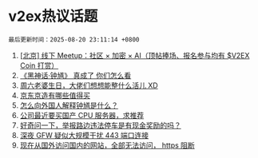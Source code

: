 # v2ex热议话题

`最后更新时间：2025-08-20 23:11:14 +0800`

1. [[北京] 线下 Meetup：社区 × 加密 × AI（顶帖捧场、报名参与均有 $V2EX Coin 打赏）](https://www.v2ex.com/t/1153737)
1. [《黑神话·钟馗》 真成了 你们怎么看](https://www.v2ex.com/t/1153588)
1. [周六老婆生日，大佬们想想能整什么活儿 XD](https://www.v2ex.com/t/1153582)
1. [京东京造有哪些值得买](https://www.v2ex.com/t/1153677)
1. [怎么向外国人解释钟馗是什么？](https://www.v2ex.com/t/1153596)
1. [公司最近要买国产 CPU 服务器，求推荐](https://www.v2ex.com/t/1153597)
1. [好奇问一下，举报路边违法停车是有现金奖励的吗？](https://www.v2ex.com/t/1153638)
1. [深夜 GFW 疑似大规模干扰 443 端口连接](https://www.v2ex.com/t/1153568)
1. [现在从国外访问国内的网站，全部无法访问， https 阻断](https://www.v2ex.com/t/1153562)

